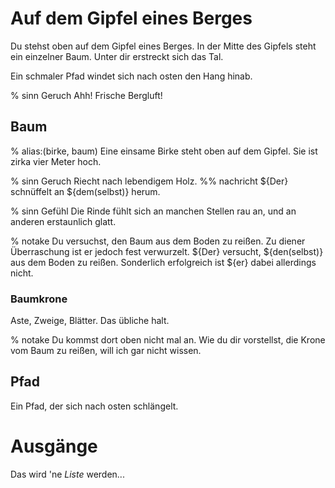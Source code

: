 # Auf dem Gipfel eines Berges
Du stehst oben auf dem Gipfel eines Berges. In der Mitte des Gipfels steht
ein einzelner Baum.
Unter dir erstreckt sich das Tal.

Ein  schmaler Pfad windet sich nach osten den Hang hinab.

% sinn Geruch
Ahh! Frische Bergluft!


## Baum
% alias:(birke, baum)
Eine einsame Birke steht oben auf dem Gipfel. Sie ist zirka vier Meter hoch.

% sinn Geruch
Riecht nach lebendigem Holz.
%% nachricht
${Der} schnüffelt an ${dem(selbst)} herum.

% sinn Gefühl
Die Rinde fühlt sich an manchen Stellen rau an, und an anderen
erstaunlich glatt.

% notake
Du versuchst, den Baum aus dem Boden zu reißen. Zu diener Überraschung ist er
jedoch fest verwurzelt.
${Der} versucht, ${den(selbst)} aus dem Boden zu reißen. Sonderlich
erfolgreich ist ${er} dabei allerdings nicht.

### Baumkrone
Aste, Zweige, Blätter. Das übliche halt.

% notake
Du kommst dort oben nicht mal an. Wie du dir vorstellst, die Krone vom Baum zu
reißen, will ich gar nicht wissen.


## Pfad
Ein Pfad, der sich nach osten schlängelt.


# Ausgänge
Das wird 'ne *Liste* werden...
